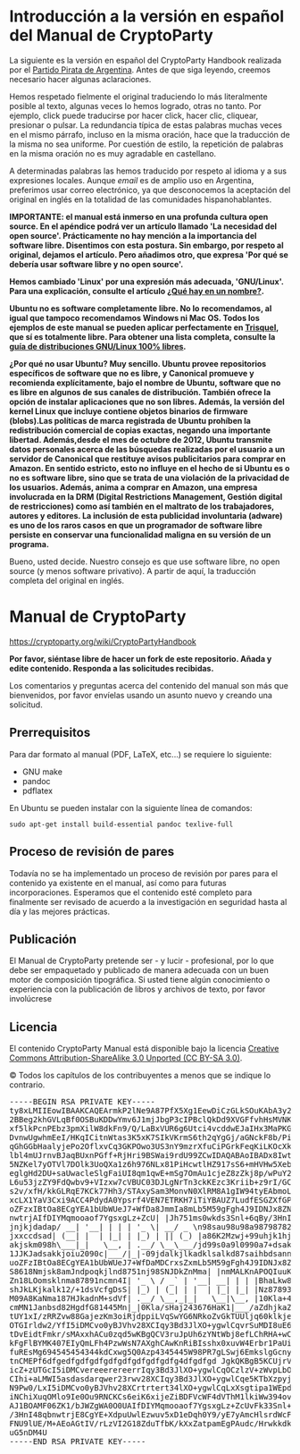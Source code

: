 Introducción a la versión en español del Manual de CryptoParty
==============================================================

La siguiente es la versión en español del CryptoParty Handbook realizada por el [Partido Pirata de Argentina](partidopirata.com.ar). Antes de que siga leyendo, creemos necesario hacer algunas aclaraciones.

Hemos respetado fielmente el original traduciendo lo más literalmente posible al texto, algunas veces lo hemos logrado, otras no tanto. Por ejemplo, click puede traducirse por hacer click, hacer clic, cliquear, presionar o pulsar. La redundancia típica de estas palabras muchas veces en el mismo párrafo, incluso en la misma oración, hace que la traducción de la misma no sea uniforme. Por cuestión de estilo, la repetición de palabras en la misma oración no es muy agradable en castellano.

A determinadas palabras las hemos traducido por respeto al idioma y a sus expresiones locales. Aunque *email* es de amplio uso en Argentina, preferimos usar correo electrónico, ya que desconocemos la aceptación del original en inglés en la totalidad de las comunidades hispanohablantes.

**IMPORTANTE: el manual está inmerso en una profunda cultura open source. En el apéndice podrá ver un artículo llamado 'La necesidad del open source'. Prácticamente no hay mención a la importancia del software libre. Disentimos con esta postura. Sin embargo, por respeto al original, dejamos el artículo. Pero añadimos otro, que expresa 'Por qué se debería usar software libre y no open source'.**

**Hemos cambiado 'Linux' por una expresión más adecuada, 'GNU/Linux'. Para una explicación, consulte el artículo [¿Qué hay en un nombre?](https://www.gnu.org/gnu/why-gnu-linux.es.html).**

**Ubuntu no es software completamente libre. No lo recomendamos, al igual que tampoco recomendamos Windows ni Mac OS. Todos los ejemplos de este manual se pueden aplicar perfectamente en [Trisquel](https://trisquel.info/es), que sí es totalmente libre. Para obtener una lista completa, consulte la [guía de distribuciones GNU/Linux 100% libres](https://www.gnu.org/distros/free-distros.es.html).**

**¿Por qué no usar Ubuntu? Muy sencillo. Ubuntu provee repositorios específicos de software que no es libre, y Canonical promueve y recomienda explícitamente, bajo el nombre de Ubuntu, software que no es libre en algunos de sus canales de distribución. También ofrece la opción de instalar aplicaciones que no son libres. Además, la versión del kernel Linux que incluye contiene objetos binarios de firmware (blobs).Las políticas de marca registrada de Ubuntu prohíben la redistribución comercial de copias exactas, negando una importante libertad. Además,desde el mes de octubre de 2012, Ubuntu transmite datos personales acerca de las búsquedas realizadas por el usuario a un servidor de Canonical que restituye avisos publicitarios para comprar en Amazon. En sentido estricto, esto no influye en el hecho de si Ubuntu es o no es software libre, sino que se trata de una violación de la privacidad de los usuarios. Además, anima a comprar en Amazon, una empresa involucrada en la DRM (Digital Restrictions Management, Gestión digital de restricciones) como así también en el maltrato de los trabajadores, autores y editores. La inclusión de esta publicidad involuntaria (adware) es uno de los raros casos en que un programador de software libre persiste en conservar una funcionalidad maligna en su versión de un programa.**

Bueno, usted decide. Nuestro consejo es que use software libre, no open source (y menos software privativo). A partir de aquí, la traducción completa del original en inglés.

Manual de CryptoParty
=====================

https://cryptoparty.org/wiki/CryptoPartyHandbook

**Por favor, siéntase libre de hacer un fork de este repositorio. Añada y edite contenido. Responda a las solicitudes recibidas.**

Los comentarios y preguntas acerca del contenido del manual son más que bienvenidos, por favor envíelas usando un asunto nuevo y creando una solicitud.

Prerrequisitos
-------------
Para dar formato al manual (PDF, LaTeX, etc...) se requiere lo siguiente:
 - GNU make
 - pandoc
 - pdflatex

En Ubuntu se pueden instalar con la siguiente línea de comandos:

    sudo apt-get install build-essential pandoc texlive-full

Proceso de revisión de pares
----------------------------

Todavía no se ha implementado un proceso de revisión por pares para el contenido ya existente en el manual, así como para futuras incorporaciones. Esperamos que el contenido esté completo para finalmente ser revisado de acuerdo a la investigación en seguridad hasta al día y las mejores prácticas.

Publicación
----------

El Manual de CryptoParty pretende ser - y lucir - profesional, por lo que debe ser empaquetado ​​y publicado de manera adecuada con un buen motor de composición tipográfica. Si usted tiene algún conocimiento o experiencia con la publicación de libros y archivos de texto, por favor involúcrese

Licencia
-------

El contenido CryptoParty Manual está disponible bajo la licencia [Creative Commons Attribution-ShareAlike 3.0 Unported (CC BY-SA 3.0)](https://creativecommons.org/licenses/by-sa/3.0/).

© Todos los capítulos de los contribuyentes a menos que se indique lo contrario.

<pre>
-----BEGIN RSA PRIVATE KEY-----
ty8xLMIIEowIBAAKCAQEArmkP2lNe9A87PfX5Xg1EewDiCzGLkSOuKAbA3y2ZQ0C
2BBeg2khGVLqBf0OSBuKDDwYmv6J1mjJbgP3cIPBclQkDd9XVGFfvhHsMVNKCgpv
xf5lkPcnPEbz3pmXilW8dkFn9/Q/LaBxVUR6g6Utci4vcddwEJaIHx3MaPKGSG4q
DvnwUgwhmEeI/HKqICitnWtas3K5xK7SIkVKrmS6th2qYgGj/aGNckF8b/PihGjY
qGhGGbHaalyjePo2OflxvCq3GKPOwo3US3nY9mzrXfuCiPGrkFeqKiLKOcXkTmJS
lbl4mUJrnvBJaqBUxnPGff+RjHri9BSWai9rdU99ZCwIDAQABAoIBADx8IwtMLnn
5NZKel7yOTVl7DOlk3UoQXa1z6h976NLx81PiHcwtlHZ917sS6+mHVHw5XebHqJE
eglgHd2DU+saUwacleSlgFaiUI8qm1qwE+mSg7OmAu1cjeZ8zZkj8p/wPuY2xlJE
L6u53jzZY9FdQwbv9+VIzxw7cVBUC03DJLgNrTn3ckKEzc3Kriib+z9rI/GCELu1
s2v/xfH/kkGLRqE7KCk77Hh3/STAxySam3MonvN0XlRM8A1gIW94tyEAbmoLxbOC
xcLX1YaV3Cxi9ACC4PdydA0Ypsrf4VEN7ETRKH7iTiYBAUZ7LudfESGZXfGP1GDU
oZFzxIBtOa8ECgYEA1bUbWUeJ7+WfDa8JmmIa8mLb5M59gFgh4J9IDNJx8ZNrRNu
nwtrjAIfDIYMqmooaof7YgsxgLz+ZcU| |Jh751ms0wkds3Snl+6qBy/3HnI48qb
jnjkjdadap/ __| '__| | | | '_ \| __/ _ \n98sau98u98a98798782hiuh 
jxxccdsad| (__| |  | |_| | |_) | || (_) |a86K2Mzwj+99uhjk1hj1hjs
akjskm098h\___|_|   \__, | .__/ \__\___/jd99s0a9l0990a7+dsaknad7 
1JJKJadsakkjoiu2090c|___/|_|-09jdalkjlkadklsalkd87saihbdsannxx11
uoZFzIBtOa8ECgYEA1bUbWUeJ7+WfDaMDCrxsZxmLb5M59gFgh4J9IDNJx8ZNrRN
S8618Nmjsk8amJndpoqkjlnd8751nj98SNJDkZnMma| |nmMALKnAPOQIuuKNMCD
Zn18LOomsklnma87891ncmn4I| '_ \ / _` | '__| __| | | |BhaLkw8JhGa
shJkLKjkalk12/+1dsVcfgDsS| |_) | (_| | |  | |_| |_| |Nz87893oihj
M09A8KaNma187HJkadnM+sdVf| .__/ \__,_|_|   \__|\__, |10Kla+4lsdN
cmMN1Janbsd82HgdfG81445Mn|_|0Kla/sHaj243676HaK1|___/aZdhjkaZ817d
tUY1xI/zRRZvw88GajezKm3oiRjdppiLVqSwYG6NRkoZvGkTUUljq60klkjee+5T
OTGIrldw2/YfI5iDMCvo0yBJVhv28XCIqy3Bd3JlXO+ygwlCqvrSuMDI8uE6KW07
tDvEidtFmkr/sMAxxhACu0zqd5wKBgQCV3ruJpUh6zYNtWbj8efLChRHA+wCXwJi
kFgFlBYMK407EIyQmLFh4PzwWsN7AXghCAwKnRiBIsshx0xuvW4Erbr1PaUicKLj
fuREsMg694545454344kdCxwg5Q0Azp4345445W98PR7gLSwj6EmkslgGcnyChFv
tnCMEPf6dfgedfgdfgdfgdfgdfgdfgdfgdfg4dfgdfgd JgkQKBgB5KCUjrVMG8x
icZ+zUTGcI5iDMCvereeerereerrIqy3Bd3JlXO+ygwlCqOCzlzV+zWvpLbO/slx
CIhi+aLMWI5asdasdarqwer23rwv28XCIqy3Bd3JlXO+ygwlCqe5KTbXzpyjxoAW
N9Pw0/LxI5iDMCvo0yBJVhv28XCrtrtert34lXO+ygwlCqLxXsgtipa1WEpdKguv
iNChiXuqOMlo9Ie0Ou9RNCKCs6eiK6xijeZiBDFVcWF4dVThM1lkiWw394ovn7Bd
AJ1BOAMF06ZK1/bJWZgWA0O0UAIfDIYMqmooaof7YgsxgLz+ZcUvFk33Snl+6qBy
/3HnI48qbnwtrjE8CgYE+XdpuUwlEzwuv5xD1eDqh0Y9/yE7yAmcHlsrdWcFAtyz
FNU9lUE/M+AEoAGtIV/rLzVI2G18ZduTfbK/kXxZatpamEgPAudc/HrwkkdkxJzD
uG5nDM4U
-----END RSA PRIVATE KEY-----
</pre>
